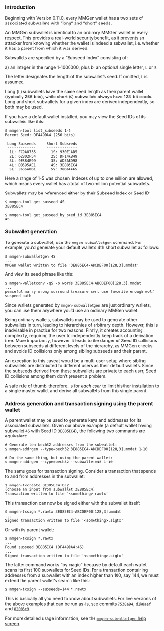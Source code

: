 ### Introduction

Beginning with Version 0.11.0, every MMGen wallet has a two sets of
associated subwallets with “long“ and “short” seeds.

An MMGen subwallet is identical to an ordinary MMGen wallet in every respect.
This provides a real-world security benefit, as it prevents an attacker from
knowing whether the wallet is indeed a subwallet, i.e. whether it has a parent
from which it was derived. 

Subwallets are specified by a “Subseed Index” consisting of:

  a) an integer in the range 1-1000000, plus
  b) an optional single letter, `L` or `S`

The letter designates the length of the subwallet’s seed.  If omitted, `L` is
assumed.

Long (`L`) subwallets have the same seed length as their parent wallet
(typically 256 bits), while short (`S`) subwallets always have 128-bit seeds.
Long and short subwallets for a given index are derived independently, so both
may be used.

If you have a default wallet installed, you may view the Seed IDs of its
subwallets like this:

```text
$ mmgen-tool list_subseeds 1-5
Parent Seed: DF449DA4 (256 bits)

 Long Subseeds     Short Subseeds
 -------------     --------------
  1L: FC9A8735       1S: 930E1AD5
  2L: 62B02F54       2S: DF14AB49
  3L: 9E884E99       3S: AD3ABD98
  4L: DB595AE1       4S: 3E885EC4
  5L: 36D5A0D1       5S: 30D66FF5
```

Here a range of 1-5 was chosen.  Indexes of up to one million are allowed, which
means every wallet has a total of two million potential subwallets.

Subwallets may be referenced either by their Subseed Index or Seed ID:

```text
$ mmgen-tool get_subseed 4S
3E885EC4

$ mmgen-tool get_subseed_by_seed_id 3E885EC4
4S
```

### Subwallet generation

To generate a subwallet, use the `mmgen-subwalletgen` command.  For example,
you’d generate your default wallet’s 4th short subwallet as follows:

```text
$ mmgen-subwalletgen 4S
...
MMGen wallet written to file '3E885EC4-ABCDEF00[128,3].mmdat'
```

And view its seed phrase like this:

```text
$ mmgen-walletconv -qS -o words 3E885EC4-ABCDEF00[128,3].mmdat
...
peaceful marry wrong surround treasure sort use favorite enough wolf suspend path
```

Since wallets generated by `mmgen-subwalletgen` are just ordinary wallets, you
can use them anywhere you’d use an ordinary MMGen wallet.

Being ordinary wallets, subwallets may be used to generate other subwallets in
turn, leading to hierarchies of arbitrary depth.  However, this is inadvisable
in practice for two reasons:  Firstly, it creates accounting complexity,
requiring the user to independently keep track of a derivation tree.  More
importantly, however, it leads to the danger of Seed ID collisions between
subseeds at different levels of the hierarchy, as MMGen checks and avoids ID
collisions only among sibling subseeds and their parent.

An exception to this caveat would be a multi-user setup where sibling subwallets
are distributed to different users as their default wallets.  Since the subseeds
derived from these subwallets are private to each user, Seed ID collisions among
them don’t present a problem.

A safe rule of thumb, therefore, is for *each user* to limit his/her installation
to a single master wallet and derive all subwallets from this single parent.

### Address generation and transaction signing using the parent wallet

A parent wallet may be used to generate keys and addresses for its associated
subwallets.  Given our above example (a default wallet having subwallet `4S` with
Seed ID `3E885EC4`), the following two commands are equivalent:

```text
# Generate ten bech32 addresses from the subwallet:
$ mmgen-addrgen --type=bech32 3E885EC4-ABCDEF00[128,3].mmdat 1-10

# Do the same thing, but using the parent wallet:
$ mmgen-addrgen --type=bech32 --subwallet=4S 1-10
```

The same goes for transaction signing.  Consider a transaction that spends to
and from addresses in the subwallet:

```text
$ mmgen-txcreate 3E885EC4:B:2
(choose an input from subwallet 3E885EC4)
Transaction written to file '<something>.rawtx'
```

This transaction can now be signed either with the subwallet itself:

```text
$ mmgen-txsign *.rawtx 3E885EC4-ABCDEF00[128,3].mmdat
...
Signed transaction written to file '<something>.sigtx'
```

Or with its parent wallet:

```text
$ mmgen-txsign *.rawtx
...
Found subseed 3E885EC4 (DF449DA4:4S)
...
Signed transaction written to file '<something>.sigtx'
```

The latter command works “by magic” because by default each wallet scans its
first 100 subwallets for Seed IDs.  For a transaction containing addresses from
a subwallet with an index higher than 100, say 144, we must extend the parent
wallet’s search like this:

```text
$ mmgen-txsign --subseeds=144 *.rawtx
```

This is basically all you need to know about subwallets.  For live versions of
the above examples that can be run as-is, see commits [`7538a94`][c1],
[`d1b8aef`][c2] and [`82086c9`][c3].

For more detailed usage information, see the [`mmgen-subwalletgen` help
screen][sh].

[c1]: ../commit/7538a9460e897b9b23d8ac58853c33713334043f
[c2]: ../commit/d1b8aefde6d3a13337cbe3147d9913eb09b6765b
[c3]: ../commit/82086c9936843dc43c1892b672cdf1680763ee84
[sh]: command-help-subwalletgen
